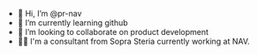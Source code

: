 - 👋 Hi, I’m @pr-nav
- 🌱 I’m currently learning github
- 💞️ I’m looking to collaborate on product development
- :man_office_worker: I'm a consultant from Sopra Steria currently working at NAV.

<!---
pr-nav/pr-nav is a ✨ special ✨ repository because its `README.md` (this file) appears on your GitHub profile.
You can click the Preview link to take a look at your changes.
--->
